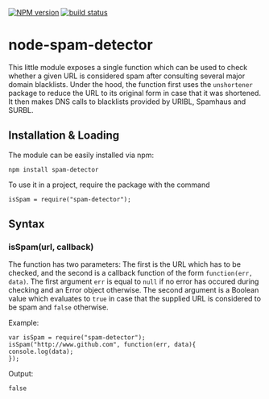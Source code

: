 [![NPM version](https://badge.fury.io/js/spam-detector.svg)](http://badge.fury.io/js/spam-detector)
[![build status](https://secure.travis-ci.org/Planeshifter/node-spam-detector.png)](http://travis-ci.org/Planeshifter/node-spam-detector)

node-spam-detector
======================

This little module exposes a single function which can be used to check whether a given URL is considered spam after consulting several major domain blacklists. Under the hood, the function first uses the `unshortener` package to 
reduce the URL to its original form in case that it was shortened. It then makes DNS calls to blacklists provided by URIBL, Spamhaus and SURBL.

## Installation & Loading

The module can be easily installed via npm:

``` 
npm install spam-detector
```

To use it in a project, require the package with the command 

```
isSpam = require("spam-detector");
```

## Syntax

### isSpam(url, callback)

The function has two parameters: The first is the URL which has to be checked, and the second is a callback function of the form `function(err, data)`. The first argument `err` is equal to `null` if no error has occured during checking and an Error object otherwise. The second argument is a Boolean value which evaluates to `true` in case that the supplied URL is considered to be spam and `false` otherwise.

Example: 

```
var isSpam = require("spam-detector");
isSpam("http://www.github.com", function(err, data){
console.log(data);
});
```

Output: 

```
false
```
